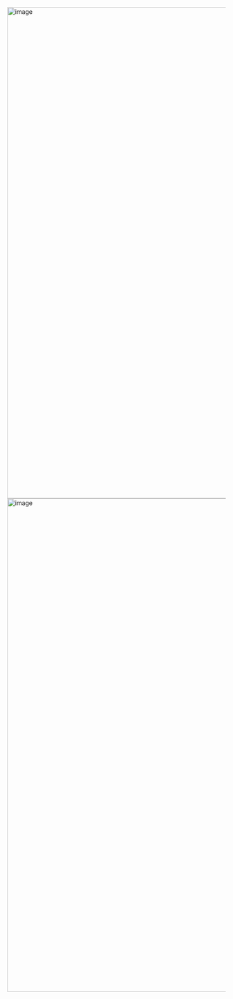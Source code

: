 <img width="1911" height="1133" alt="image" src="https://github.com/user-attachments/assets/0bfa2f3b-a9c2-4284-a51d-9f22bbef5be0" />
<img width="1919" height="1138" alt="image" src="https://github.com/user-attachments/assets/d6ecdf76-b12d-4655-a96b-27702ab2b954" />

